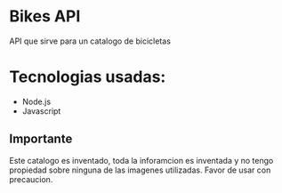 # Bikes API

API que sirve para un catalogo de bicicletas

# Tecnologias usadas:
- Node.js
- Javascript

## Importante
Este catalogo es inventado, toda la inforamcion es inventada y no tengo propiedad sobre ninguna de las imagenes utilizadas. Favor de usar con precaucion.
